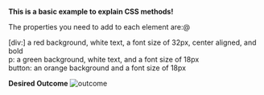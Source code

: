 **This is a basic example to explain CSS methods!**

 The properties you need to add to each element are:@

[div:] a red background, white text, a font size of 32px, center aligned, and bold  
p: a green background, white text, and a font size of 18px  
button: an orange background and a font size of 18px

**Desired Outcome**
![outcome](https://github.com/NopeThisIsShini/CSS-Exercise/assets/159548818/e2540d73-3708-4f09-9132-31bd66adb5b8)


